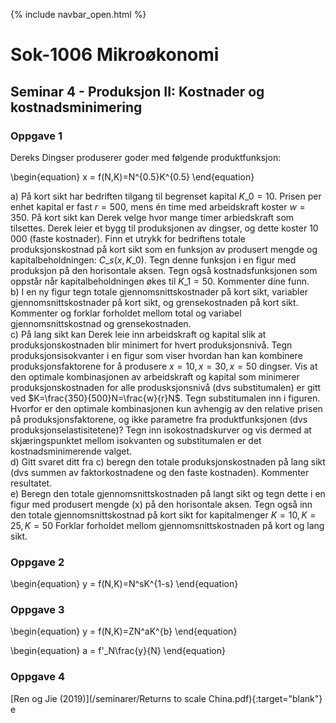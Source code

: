 {% include navbar_open.html %}
# Sok-1006 Mikroøkonomi   

## Seminar 4 - Produksjon II: Kostnader og kostnadsminimering   

   

### Oppgave 1   

Dereks Dingser produserer goder med følgende produktfunksjon:


\begin{equation}
    x = f(N,K)=N^{0.5}K^{0.5}
\end{equation}

a) På kort sikt har bedriften tilgang til begrenset kapital $K\_0=10$. Prisen per enhet kapital er fast $r=500$, mens én time med arbeidskraft koster $w=350$. På kort sikt kan Derek velge hvor mange timer arbiedskraft som tilsettes. Derek leier et bygg til produksjonen av dingser, og dette koster 10 000 (faste kostnader). Finn et utrykk for bedriftens totale produksjonskostnad på kort sikt som en funksjon av produsert mengde og kapitalbeholdningen: $C\_s(x, K\_0)$. Tegn denne funksjon i en figur med produksjon på den horisontale aksen. Tegn også kostnadsfunksjonen som oppstår når kapitalbeholdningen økes til $K\_1=50$. Kommenter dine funn.   
b) I en ny figur tegn totale gjennomsnittskostnader på kort sikt, variabler gjennomsnittskostnader på kort sikt, og grensekostnaden på kort sikt. Kommenter og forklar forholdet mellom  total og variabel gjennomsnittskostnad og grensekostnaden.   
c) På lang sikt kan Derek leie inn arbeidskraft og kapital slik at produksjonskostnaden blir minimert for hvert produksjonsnivå. Tegn produksjonsisokvanter i en figur som viser hvordan han kan kombinere produksjonsfaktorene for å produsere $x=10, x=30, x=50$ dingser. Vis at den optimale kombinasjonen av arbeidskraft og kapital som minimerer produksjonskostnaden for alle produsksjonsnivå (dvs substitumalen) er gitt ved $K=\frac{350}{500}N=\frac{w}{r}N$. Tegn substitumalen inn i figuren. Hvorfor er den optimale kombinasjonen kun avhengig av den relative prisen på produksjonsfaktorene, og ikke parametre fra produktfunksjonen (dvs produksjonselastisitetene)? Tegn inn isokostnadskurver og vis dermed at skjæringspunktet mellom isokvanten og substitumalen er det kostnadsminimerende valget.   
d) Gitt svaret ditt fra c) beregn den totale produksjonskostnaden på lang sikt (dvs summen av faktorkostnadene og den faste kostnaden). Kommenter resultatet.   
e) Beregn den totale gjennomsnittskostnaden på langt sikt og tegn dette i en figur med produsert mengde (x) på den horisontale aksen. Tegn også inn den totale gjennomsnittskostnad på kort sikt for kapitalmenger $K=10, K=25, K=50$ Forklar forholdet mellom gjennomsnittskostnaden på kort og lang sikt.   




### Oppgave 2   



\begin{equation}
   y = f(N,K)=N^sK^{1-s}
\end{equation}




### Oppgave 3   




\begin{equation}
   y = f(N,K)=ZN^aK^{b}
\end{equation}




\begin{equation}
   a = f'\_N\frac{y}{N}
\end{equation}




### Oppgave 4   

[Ren og Jie (2019)](/seminarer/Returns to scale China.pdf){:target="blank"} e


